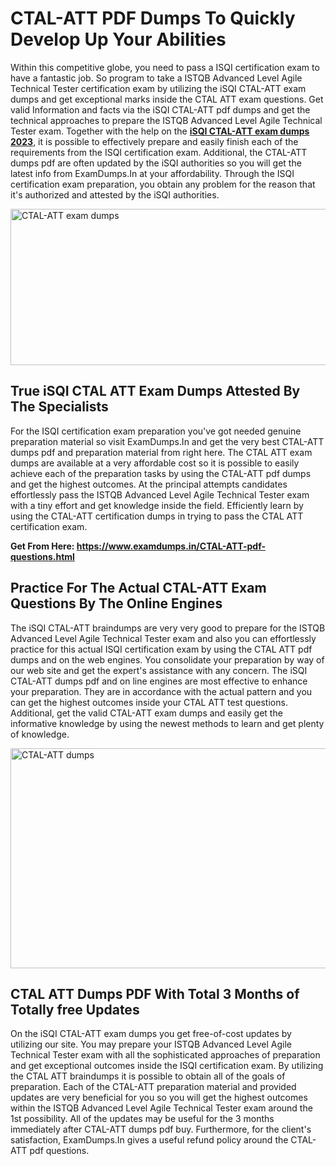 <h1><strong>CTAL-ATT PDF Dumps To Quickly Develop Up Your Abilities</strong></h1>
<p>Within this competitive globe, you need to pass a ISQI certification exam to have a fantastic job. So program to take a ISTQB Advanced Level Agile Technical Tester certification exam by utilizing the iSQI CTAL-ATT exam dumps and get exceptional marks inside the CTAL ATT exam questions. Get valid Information and facts via the iSQI CTAL-ATT pdf dumps and get the technical approaches to prepare the ISTQB Advanced Level Agile Technical Tester exam. Together with the help on the <strong><a href="https://www.examdumps.in/CTAL-ATT-pdf-questions.html">iSQI CTAL-ATT exam dumps 2023</a></strong>, it is possible to effectively prepare and easily finish each of the requirements from the ISQI certification exam. Additional, the CTAL-ATT dumps pdf are often updated by the iSQI authorities so you will get the latest info from ExamDumps.In at your affordability. Through the ISQI certification exam preparation, you obtain any problem for the reason that it's authorized and attested by the iSQI authorities.</p>
<p><img src="https://i.ibb.co/zxJwW90/Copy-of-Online-Classes-Twitter-header-post-Made-with-Poster-My-Wall-1.png" alt="CTAL-ATT exam dumps" width="750" height="250" /></p>
<h2><strong>True iSQI CTAL ATT Exam Dumps Attested By The Specialists</strong></h2>
<p>For the ISQI certification exam preparation you've got needed genuine preparation material so visit ExamDumps.In and get the very best CTAL-ATT dumps pdf and preparation material from right here. The CTAL ATT exam dumps are available at a very affordable cost so it is possible to easily achieve each of the preparation tasks by using the CTAL-ATT pdf dumps and get the highest outcomes. At the principal attempts candidates effortlessly pass the ISTQB Advanced Level Agile Technical Tester exam with a tiny effort and get knowledge inside the field. Efficiently learn by using the CTAL-ATT certification dumps in trying to pass the CTAL ATT certification exam.</p>
<p><strong>Get From Here:&nbsp;<a href="https://www.examdumps.in/CTAL-ATT-pdf-questions.html">https://www.examdumps.in/CTAL-ATT-pdf-questions.html</a></strong></p>
<h2><strong>Practice For The Actual CTAL-ATT Exam Questions By The Online Engines</strong></h2>
<p>The iSQI CTAL-ATT braindumps are very very good to prepare for the ISTQB Advanced Level Agile Technical Tester exam and also you can effortlessly practice for this actual ISQI certification exam by using the CTAL ATT pdf dumps and on the web engines. You consolidate your preparation by way of our web site and get the expert's assistance with any concern. The iSQI CTAL-ATT dumps pdf and on line engines are most effective to enhance your preparation. They are in accordance with the actual pattern and you can get the highest outcomes inside your CTAL ATT test questions. Additional, get the valid CTAL-ATT exam dumps and easily get the informative knowledge by using the newest methods to learn and get plenty of knowledge.</p>
<p><a href="https://www.examdumps.in/CTAL-ATT-pdf-questions.html"><img src="https://i.ibb.co/QkNtdwY/Copy-of-Zoom-Online-Classes-Facebook-Share-Po-Made-with-Poster-My-Wall-1.jpg" alt="CTAL-ATT dumps" width="670" height="352" /></a></p>
<h2><strong>CTAL ATT Dumps PDF With Total 3 Months of Totally free Updates</strong></h2>
<p>On the iSQI CTAL-ATT exam dumps you get free-of-cost updates by utilizing our site. You may prepare your ISTQB Advanced Level Agile Technical Tester exam with all the sophisticated approaches of preparation and get exceptional outcomes inside the ISQI certification exam. By utilizing the CTAL ATT braindumps it is possible to obtain all of the goals of preparation. Each of the CTAL-ATT preparation material and provided updates are very beneficial for you so you will get the highest outcomes within the ISTQB Advanced Level Agile Technical Tester exam around the 1st possibility. All of the updates may be useful for the 3 months immediately after CTAL-ATT dumps pdf buy. Furthermore, for the client's satisfaction, ExamDumps.In gives a useful refund policy around the CTAL-ATT pdf questions.</p>
